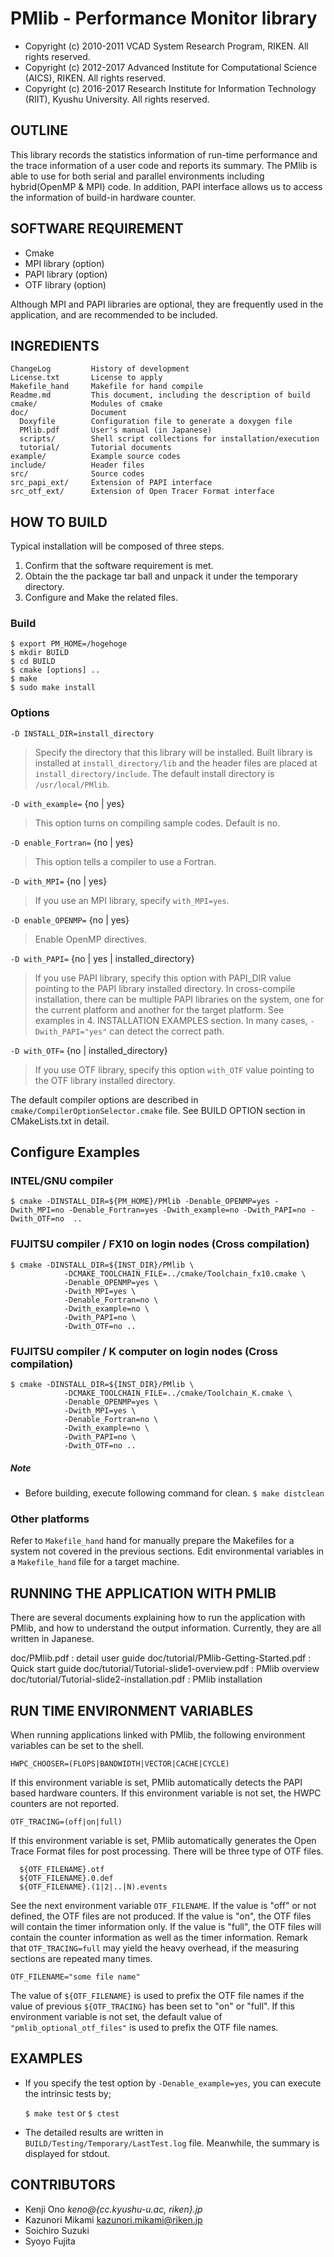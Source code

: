# PMlib - Performance Monitor library

* Copyright (c) 2010-2011 VCAD System Research Program, RIKEN. All rights reserved.
* Copyright (c) 2012-2017 Advanced Institute for Computational Science (AICS), RIKEN. All rights reserved.
* Copyright (c) 2016-2017 Research Institute for Information Technology (RIIT), Kyushu University. All rights reserved.

## OUTLINE

This library records the statistics information of run-time performance and the trace information of a user code and reports its summary. The PMlib is able to use for both serial and parallel environments including hybrid(OpenMP & MPI) code. In addition, PAPI interface allows us to access the information of build-in hardware counter.

## SOFTWARE REQUIREMENT
- Cmake
- MPI library  (option)
- PAPI library (option)
- OTF library (option)

Although MPI and PAPI libraries are optional, they are frequently used in the application, and are recommended to be included.


## INGREDIENTS
~~~
ChangeLog         History of development
License.txt       License to apply
Makefile_hand     Makefile for hand compile
Readme.md         This document, including the description of build
cmake/            Modules of cmake
doc/              Document
  Doxyfile        Configuration file to generate a doxygen file
  PMlib.pdf       User's manual (in Japanese)
  scripts/        Shell script collections for installation/execution
  tutorial/       Tutorial documents
example/          Example source codes
include/          Header files
src/              Source codes
src_papi_ext/     Extension of PAPI interface
src_otf_ext/      Extension of Open Tracer Format interface
~~~

## HOW TO BUILD

Typical installation will be composed of three steps.

1. Confirm that the software requirement is met.
2. Obtain the the package tar ball and unpack it under the temporary directory.
3. Configure and Make the related files.

### Build

~~~
$ export PM_HOME=/hogehoge
$ mkdir BUILD
$ cd BUILD
$ cmake [options] ..
$ make
$ sudo make install
~~~


### Options

`-D INSTALL_DIR=install_directory`

>  Specify the directory that this library will be installed. Built library is installed at `install_directory/lib` and the header files are placed at `install_directory/include`. The default install directory is `/usr/local/PMlib`.

`-D with_example=` {no | yes}

>  This option turns on compiling sample codes. Default is no.

`-D enable_Fortran=` {no | yes}

> This option tells a compiler to use a Fortran.

`-D with_MPI=` {no | yes}

>  If you use an MPI library, specify `with_MPI=yes`.

`-D enable_OPENMP=` {no | yes}

> Enable OpenMP directives.

`-D with_PAPI=` {no | yes | installed_directory}

>  If you use PAPI library, specify this option with PAPI_DIR value pointing to the PAPI library installed directory. In cross-compile installation, there can be multiple PAPI libraries on the system, one for the current platform and another for the target platform. See examples in 4. INSTALLATION EXAMPLES section. In many cases, `-Dwith_PAPI="yes"` can detect the correct path.

`-D with_OTF=` {no | installed_directory}

>  If you use OTF library, specify this option `with_OTF` value pointing to the OTF library installed directory.

The default compiler options are described in `cmake/CompilerOptionSelector.cmake` file. See BUILD OPTION section in CMakeLists.txt in detail.


## Configure Examples

### INTEL/GNU compiler

~~~
$ cmake -DINSTALL_DIR=${PM_HOME}/PMlib -Denable_OPENMP=yes -Dwith_MPI=no -Denable_Fortran=yes -Dwith_example=no -Dwith_PAPI=no -Dwith_OTF=no  ..
~~~


### FUJITSU compiler / FX10 on login nodes (Cross compilation)
~~~
$ cmake -DINSTALL_DIR=${INST_DIR}/PMlib \
            -DCMAKE_TOOLCHAIN_FILE=../cmake/Toolchain_fx10.cmake \
            -Denable_OPENMP=yes \
            -Dwith_MPI=yes \
            -Denable_Fortran=no \
            -Dwith_example=no \
            -Dwith_PAPI=no \
            -Dwith_OTF=no ..
~~~


### FUJITSU compiler / K computer on login nodes (Cross compilation)

~~~
$ cmake -DINSTALL_DIR=${INST_DIR}/PMlib \
            -DCMAKE_TOOLCHAIN_FILE=../cmake/Toolchain_K.cmake \
            -Denable_OPENMP=yes \
            -Dwith_MPI=yes \
            -Denable_Fortran=no \
            -Dwith_example=no \
            -Dwith_PAPI=no \
            -Dwith_OTF=no ..
~~~


##### Note
- Before building, execute following command for clean. `$ make distclean`


### Other platforms

Refer to `Makefile_hand` hand for manually prepare the Makefiles for
a system not covered in the previous sections.
Edit environmental variables in a `Makefile_hand` file for a target machine.


## RUNNING THE APPLICATION WITH PMLIB

There are several documents explaining how to run the application with PMlib, and how to understand the output information.
Currently, they are all written in Japanese.

doc/PMlib.pdf                                 : detail user guide
doc/tutorial/PMlib-Getting-Started.pdf 			  : Quick start guide
doc/tutorial/Tutorial-slide1-overview.pdf		  : PMlib overview
doc/tutorial/Tutorial-slide2-installation.pdf	: PMlib installation


## RUN TIME ENVIRONMENT VARIABLES

When running applications linked with PMlib, the following
environment variables can be set to the shell.

`HWPC_CHOOSER=(FLOPS|BANDWIDTH|VECTOR|CACHE|CYCLE)`

If this environment variable is set, PMlib automatically detects the PAPI based hardware counters. If this environment variable is not set, the HWPC counters are not reported.

`OTF_TRACING=(off|on|full)`

If this environment variable is set, PMlib automatically generates the Open Trace Format files for post processing. There will be three type of OTF files.

~~~
  ${OTF_FILENAME}.otf
  ${OTF_FILENAME}.0.def
  ${OTF_FILENAME}.(1|2|..|N).events
~~~

See the next environment variable `OTF_FILENAME`. If the value is "off" or not defined, the OTF files are not produced. If the value is "on", the OTF files will contain the timer information only. If the value is "full", the OTF files will contain the counter information as well as the timer information. Remark that `OTF_TRACING=full` may yield the heavy overhead, if the measuring sections are repeated many times.

`OTF_FILENAME="some file name"`

The value of `${OTF_FILENAME}` is used to prefix the OTF file names if the value of previous `${OTF_TRACING}` has been set to "on" or "full". If this environment variable is not set, the default value of `"pmlib_optional_otf_files"` is used to prefix the OTF file names.


## EXAMPLES

* If you specify the test option by `-Denable_example=yes`, you can
execute the intrinsic tests by;

	`$ make test` or `$ ctest`

* The detailed results are written in `BUILD/Testing/Temporary/LastTest.log` file.
Meanwhile, the summary is displayed for stdout.




## CONTRIBUTORS

* Kenji     Ono      *keno@{cc.kyushu-u.ac, riken}.jp*
* Kazunori  Mikami   kazunori.mikami@riken.jp
* Soichiro  Suzuki
* Syoyo     Fujita
